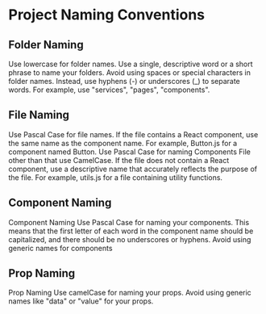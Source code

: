 # Project Naming Conventions

## Folder Naming

Use lowercase for folder names.
Use a single, descriptive word or a short phrase to name your folders.
Avoid using spaces or special characters in folder names. Instead, use hyphens (-) or underscores (\_) to separate words.
For example, use "services", "pages", "components".

## File Naming

Use Pascal Case for file names.
If the file contains a React component, use the same name as the component name. For example, Button.js for a component named Button.
Use Pascal Case for naming Components File other than that use CamelCase.
If the file does not contain a React component, use a descriptive name that accurately reflects the purpose of the file. For example, utils.js for a file containing utility functions.

## Component Naming

Component Naming
Use Pascal Case for naming your components. This means that the first letter of each word in the component name should be capitalized, and there should be no underscores or hyphens.
Avoid using generic names for components

## Prop Naming

Prop Naming
Use camelCase for naming your props.
Avoid using generic names like "data" or "value" for your props.
